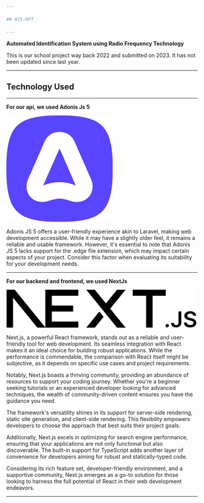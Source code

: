 ```yaml
---

## AIS-RFT

---
```


**Automated Identification System using Radio Frequency Technology**

This is our school project way back 2022 and submitted on 2023. It has not been updated since last year.

---

## Technology Used

---

**For our api, we used Adonis Js 5**

![adonis js.png](adonis%20js.png)

Adonis JS 5 offers a user-friendly experience akin to Laravel, making web development accessible. While it may have a slightly older feel, it remains a reliable and usable framework. However, it's essential to note that Adonis JS 5 lacks support for the .edge file extension, which may impact certain aspects of your project. Consider this factor when evaluating its suitability for your development needs.

---

**For our backend and frontend, we used NextJs**

![nextjs.png](nextjs.png)

Next.js, a powerful React framework, stands out as a reliable and user-friendly tool for web development. Its seamless integration with React makes it an ideal choice for building robust applications. While the performance is commendable, the comparison with React itself might be subjective, as it depends on specific use cases and project requirements.

Notably, Next.js boasts a thriving community, providing an abundance of resources to support your coding journey. Whether you're a beginner seeking tutorials or an experienced developer looking for advanced techniques, the wealth of community-driven content ensures you have the guidance you need.

The framework's versatility shines in its support for server-side rendering, static site generation, and client-side rendering. This flexibility empowers developers to choose the approach that best suits their project goals.

Additionally, Next.js excels in optimizing for search engine performance, ensuring that your applications are not only functional but also discoverable. The built-in support for TypeScript adds another layer of convenience for developers aiming for robust and statically-typed code.

Considering its rich feature set, developer-friendly environment, and a supportive community, Next.js emerges as a go-to solution for those looking to harness the full potential of React in their web development endeavors.

---
